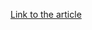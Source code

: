 [Link to the article](https://telekom.com/en/blog/group/article/cybersecurity-ta505-returns-with-a-new-bag-of-tricks-602104)
